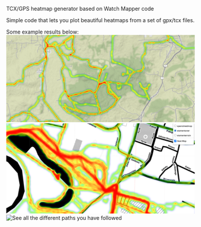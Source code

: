 TCX/GPS heatmap generator based on Watch Mapper code

Simple code that lets you plot beautiful heatmaps from a set of gpx/tcx files.

Some example results below:
![Sample heatmap](sample_hm.png)
![Zoom in and see individual tracks](sample_hm_closeup.png)
![See all the different paths you have followed](sample_hm_tracks.png)
